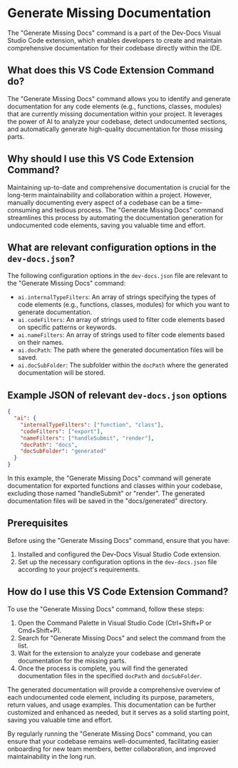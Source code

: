 # Generate Missing Documentation

The "Generate Missing Docs" command is a part of the Dev-Docs Visual Studio Code extension, which enables developers to create and maintain comprehensive documentation for their codebase directly within the IDE.

## What does this VS Code Extension Command do?

The "Generate Missing Docs" command allows you to identify and generate documentation for any code elements (e.g., functions, classes, modules) that are currently missing documentation within your project. It leverages the power of AI to analyze your codebase, detect undocumented sections, and automatically generate high-quality documentation for those missing parts.

## Why should I use this VS Code Extension Command?

Maintaining up-to-date and comprehensive documentation is crucial for the long-term maintainability and collaboration within a project. However, manually documenting every aspect of a codebase can be a time-consuming and tedious process. The "Generate Missing Docs" command streamlines this process by automating the documentation generation for undocumented code elements, saving you valuable time and effort.

## What are relevant configuration options in the `dev-docs.json`?

The following configuration options in the `dev-docs.json` file are relevant to the "Generate Missing Docs" command:

- `ai.internalTypeFilters`: An array of strings specifying the types of code elements (e.g., functions, classes, modules) for which you want to generate documentation.
- `ai.codeFilters`: An array of strings used to filter code elements based on specific patterns or keywords.
- `ai.nameFilters`: An array of strings used to filter code elements based on their names.
- `ai.docPath`: The path where the generated documentation files will be saved.
- `ai.docSubFolder`: The subfolder within the `docPath` where the generated documentation will be stored.

## Example JSON of relevant `dev-docs.json` options

```json
{
  "ai": {
    "internalTypeFilters": ["function", "class"],
    "codeFilters": ["export"],
    "nameFilters": ["handleSubmit", "render"],
    "docPath": "docs",
    "docSubFolder": "generated"
  }
}
```

In this example, the "Generate Missing Docs" command will generate documentation for exported functions and classes within your codebase, excluding those named "handleSubmit" or "render". The generated documentation files will be saved in the "docs/generated" directory.

## Prerequisites

Before using the "Generate Missing Docs" command, ensure that you have:

1. Installed and configured the Dev-Docs Visual Studio Code extension.
2. Set up the necessary configuration options in the `dev-docs.json` file according to your project's requirements.

## How do I use this VS Code Extension Command?

To use the "Generate Missing Docs" command, follow these steps:

1. Open the Command Palette in Visual Studio Code (Ctrl+Shift+P or Cmd+Shift+P).
2. Search for "Generate Missing Docs" and select the command from the list.
3. Wait for the extension to analyze your codebase and generate documentation for the missing parts.
4. Once the process is complete, you will find the generated documentation files in the specified `docPath` and `docSubFolder`.

The generated documentation will provide a comprehensive overview of each undocumented code element, including its purpose, parameters, return values, and usage examples. This documentation can be further customized and enhanced as needed, but it serves as a solid starting point, saving you valuable time and effort.

By regularly running the "Generate Missing Docs" command, you can ensure that your codebase remains well-documented, facilitating easier onboarding for new team members, better collaboration, and improved maintainability in the long run.
  
  